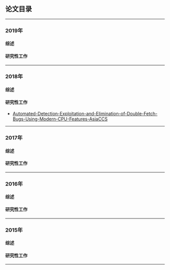 ## 论文目录
---
### 2019年
#### 综述

#### 研究性工作

---
### 2018年
#### 综述

#### 研究性工作
* [Automated-Detection-Exploitation-and-Elimination-of-Double-Fetch-Bugs-Using-Modern-CPU-Features-AsiaCCS](https://github.com/SCUBSRGroup/BinaryDatabase/blob/master/Paper/Fuzzing/papers/Automated-Detection-Exploitation-and-Elimination-of-Double-Fetch-Bugs-Using-Modern-CPU-Features.md)
---
### 2017年
#### 综述

#### 研究性工作

---
### 2016年
#### 综述

#### 研究性工作

---
### 2015年
#### 综述

#### 研究性工作

---


